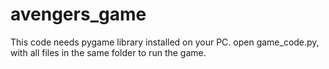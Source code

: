 # avengers_game
This code needs pygame library installed on your PC.
open game_code.py, with all files in the same folder to run the game.
